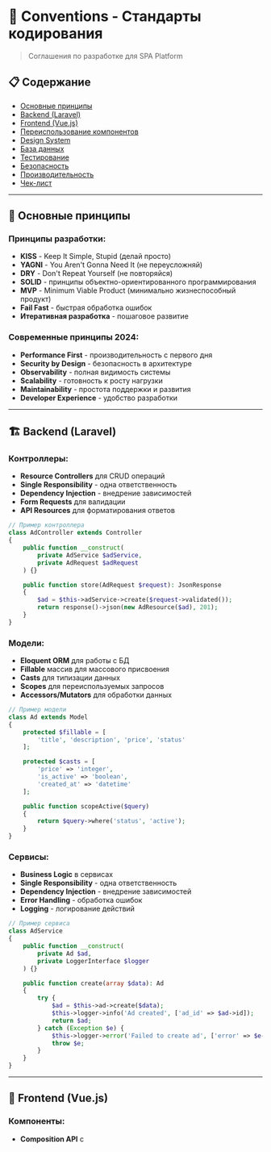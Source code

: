 # 🎯 Conventions - Стандарты кодирования

> Соглашения по разработке для SPA Platform

## 📋 Содержание

- [Основные принципы](#-основные-принципы)
- [Backend (Laravel)](#-backend-laravel)
- [Frontend (Vue.js)](#-frontend-vuejs)
- [Переиспользование компонентов](#-переиспользование-компонентов)
- [Design System](#-design-system)
- [База данных](#-база-данных)
- [Тестирование](#-тестирование)
- [Безопасность](#-безопасность)
- [Производительность](#-производительность)
- [Чек-лист](#-чек-лист)

---

## 🎯 Основные принципы

### Принципы разработки:
- **KISS** - Keep It Simple, Stupid (делай просто)
- **YAGNI** - You Aren't Gonna Need It (не переусложняй)
- **DRY** - Don't Repeat Yourself (не повторяйся)
- **SOLID** - принципы объектно-ориентированного программирования
- **MVP** - Minimum Viable Product (минимально жизнеспособный продукт)
- **Fail Fast** - быстрая обработка ошибок
- **Итеративная разработка** - пошаговое развитие

### Современные принципы 2024:
- **Performance First** - производительность с первого дня
- **Security by Design** - безопасность в архитектуре
- **Observability** - полная видимость системы
- **Scalability** - готовность к росту нагрузки
- **Maintainability** - простота поддержки и развития
- **Developer Experience** - удобство разработки

---

## 🏗️ Backend (Laravel)

### Контроллеры:
- **Resource Controllers** для CRUD операций
- **Single Responsibility** - одна ответственность
- **Dependency Injection** - внедрение зависимостей
- **Form Requests** для валидации
- **API Resources** для форматирования ответов

```php
// Пример контроллера
class AdController extends Controller
{
    public function __construct(
        private AdService $adService,
        private AdRequest $adRequest
    ) {}

    public function store(AdRequest $request): JsonResponse
    {
        $ad = $this->adService->create($request->validated());
        return response()->json(new AdResource($ad), 201);
    }
}
```

### Модели:
- **Eloquent ORM** для работы с БД
- **Fillable** массив для массового присвоения
- **Casts** для типизации данных
- **Scopes** для переиспользуемых запросов
- **Accessors/Mutators** для обработки данных

```php
// Пример модели
class Ad extends Model
{
    protected $fillable = [
        'title', 'description', 'price', 'status'
    ];

    protected $casts = [
        'price' => 'integer',
        'is_active' => 'boolean',
        'created_at' => 'datetime'
    ];

    public function scopeActive($query)
    {
        return $query->where('status', 'active');
    }
}
```

### Сервисы:
- **Business Logic** в сервисах
- **Single Responsibility** - одна ответственность
- **Dependency Injection** - внедрение зависимостей
- **Error Handling** - обработка ошибок
- **Logging** - логирование действий

```php
// Пример сервиса
class AdService
{
    public function __construct(
        private Ad $ad,
        private LoggerInterface $logger
    ) {}

    public function create(array $data): Ad
    {
        try {
            $ad = $this->ad->create($data);
            $this->logger->info('Ad created', ['ad_id' => $ad->id]);
            return $ad;
        } catch (Exception $e) {
            $this->logger->error('Failed to create ad', ['error' => $e->getMessage()]);
            throw $e;
        }
    }
}
```

---

## 🎨 Frontend (Vue.js)

### Компоненты:
- **Composition API** с <script setup>
- **TypeScript** для типизации
- **Props типизация** - все props должны быть типизированы
- **Emit events** - не мутировать props напрямую
- **Single File Components** - один файл = один компонент

```vue
<!-- Пример компонента -->
<template>
  <div class="ad-card">
    <h3>{{ ad.title }}</h3>
    <p>{{ ad.description }}</p>
    <Button @click="$emit('view', ad.id)">Посмотреть</Button>
  </div>
</template>

<script setup lang="ts">
interface Props {
  ad: {
    id: number
    title: string
    description: string
  }
}

defineProps<Props>()
defineEmits<{
  view: [id: number]
}>()
</script>
```

### State Management:
- **Pinia** для управления состоянием
- **Stores** по модулям
- **Actions** для асинхронных операций
- **Getters** для вычисляемых свойств

```typescript
// Пример store
export const useAdStore = defineStore('ads', () => {
  const ads = ref<Ad[]>([])
  const loading = ref(false)

  const fetchAds = async () => {
    loading.value = true
    try {
      ads.value = await adApi.getAds()
    } finally {
      loading.value = false
    }
  }

  return { ads, loading, fetchAds }
})
```

---

## 🔄 Переиспользование компонентов

### Основные принципы:
- **DRY** - Don't Repeat Yourself (не повторяйся)
- **Единообразие** - все элементы должны выглядеть одинаково
- **Переиспользование** - создавай универсальные компоненты
- **Модульность** - компоненты должны быть независимыми

### Структура компонентов:
```
shared/ui/           # Базовые UI элементы
├── Button.vue       # Единая кнопка
├── Input.vue        # Единый input
├── Modal.vue        # Единый модал
├── Card.vue         # Единая карточка
├── Loading.vue      # Единый лоадер
├── ErrorMessage.vue # Единое сообщение об ошибке
└── FormInput.vue    # Единое поле формы

Components/Layout/   # Layout компоненты
├── AppLayout.vue    # Основной лейаут
├── Header.vue       # Шапка сайта
├── Footer.vue       # Подвал сайта
├── Sidebar.vue      # Боковая панель
└── Navigation.vue   # Навигация
```

### Правила создания компонентов:
- **Один компонент = одна ответственность**
- **Все props должны быть типизированы**
- **Компоненты должны быть переиспользуемыми**
- **Следуй единому стилю дизайна**
- **Добавляй документацию и примеры**
- **Пиши тесты для компонентов**

### Примеры переиспользования:

#### **Button компонент:**
```vue
<!-- Использование везде одинаково -->
<Button variant="primary" size="md">Сохранить</Button>
<Button variant="danger" size="sm">Удалить</Button>
<Button variant="success" size="lg" :loading="isLoading">Отправить</Button>
```

#### **Layout система:**
```vue
<!-- Все страницы используют единый лейаут -->
<AppLayout show-sidebar sidebar-type="filters">
  <AdList />
</AppLayout>

<AppLayout>
  <AdDetails />
</AppLayout>

<AppLayout show-sidebar sidebar-type="navigation">
  <ProfileContent />
</AppLayout>
```

---

## 🎨 Design System

### Цветовая палитра:
```css
:root {
  /* Основные цвета */
  --color-primary: #3B82F6;
  --color-primary-dark: #2563EB;
  --color-primary-light: #60A5FA;
  
  /* Вторичные цвета */
  --color-secondary: #6B7280;
  --color-secondary-dark: #4B5563;
  --color-secondary-light: #9CA3AF;
  
  /* Статусные цвета */
  --color-success: #10B981;
  --color-warning: #F59E0B;
  --color-danger: #EF4444;
  --color-info: #3B82F6;
  
  /* Нейтральные цвета */
  --color-gray-50: #F9FAFB;
  --color-gray-100: #F3F4F6;
  --color-gray-200: #E5E7EB;
  --color-gray-300: #D1D5DB;
  --color-gray-400: #9CA3AF;
  --color-gray-500: #6B7280;
  --color-gray-600: #4B5563;
  --color-gray-700: #374151;
  --color-gray-800: #1F2937;
  --color-gray-900: #111827;
}
```

### Типографика:
```css
.text-heading-1 { @apply text-4xl font-bold text-gray-900; }
.text-heading-2 { @apply text-3xl font-semibold text-gray-900; }
.text-heading-3 { @apply text-2xl font-semibold text-gray-900; }
.text-heading-4 { @apply text-xl font-medium text-gray-900; }
.text-body { @apply text-base text-gray-700; }
.text-caption { @apply text-sm text-gray-500; }
.text-small { @apply text-xs text-gray-400; }
```

### Отступы и размеры:
```css
.spacing-xs { @apply p-1; }
.spacing-sm { @apply p-2; }
.spacing-md { @apply p-4; }
.spacing-lg { @apply p-6; }
.spacing-xl { @apply p-8; }

.margin-xs { @apply m-1; }
.margin-sm { @apply m-2; }
.margin-md { @apply m-4; }
.margin-lg { @apply m-6; }
.margin-xl { @apply m-8; }
```

---

## 🗄️ База данных

### Миграции:
- **Одна таблица = одна миграция**
- **Именование** - snake_case с timestamp
- **Индексы** на foreign keys обязательны
- **Soft deletes** для важных данных

```php
// Пример миграции
Schema::create('ads', function (Blueprint $table) {
    $table->id();
    $table->string('title');
    $table->text('description');
    $table->integer('price');
    $table->enum('status', ['draft', 'active', 'inactive', 'archived']);
    $table->foreignId('user_id')->constrained()->onDelete('cascade');
    $table->timestamps();
    $table->softDeletes();
    
    $table->index(['status', 'created_at']);
    $table->index('user_id');
});
```

### Seeders:
- **Тестовые данные** для разработки
- **Реалистичные данные** - как в продакшн
- **Зависимости** между данными

---

## 🧪 Тестирование

### Unit тесты:
- **Покрытие > 80%** для сервисов
- **Тестирование** всех методов
- **Edge cases** - граничные случаи
- **Error scenarios** - сценарии ошибок

```php
// Пример unit теста
class AdServiceTest extends TestCase
{
    public function test_can_create_ad()
    {
        $data = [
            'title' => 'Test Ad',
            'description' => 'Test Description',
            'price' => 1000
        ];
        
        $ad = $this->adService->create($data);
        
        $this->assertInstanceOf(Ad::class, $ad);
        $this->assertEquals('Test Ad', $ad->title);
    }
}
```

### Feature тесты:
- **API endpoints** - все маршруты
- **Integration** - взаимодействие компонентов
- **Authentication** - авторизация
- **Validation** - валидация данных

---

## 🔒 Безопасность

### Валидация:
- **Input validation** на всех уровнях
- **Output encoding** - кодирование вывода
- **SQL injection** - защита через Eloquent
- **XSS protection** - экранирование в Blade

### Авторизация:
- **Laravel Policies** для проверки прав
- **Middleware** для защиты роутов
- **Role-based access** - роли и разрешения
- **API tokens** - безопасные токены

---

## ⚡ Производительность

### Backend:
- **Database queries** - оптимизация запросов
- **Caching** - Redis для кэширования
- **Lazy loading** - ленивая загрузка
- **Indexes** - индексы для быстрого поиска

### Frontend:
- **Code splitting** - разделение кода
- **Lazy loading** - ленивая загрузка компонентов
- **Image optimization** - оптимизация изображений
- **CDN** - глобальное кэширование

---

## ✅ Чек-лист

### Перед коммитом:
- [ ] Код следует conventions.md
- [ ] Все тесты проходят
- [ ] Покрытие кода > 80%
- [ ] Нет дублирования кода
- [ ] Компоненты переиспользуемы
- [ ] Документация обновлена
- [ ] Логирование добавлено
- [ ] Обработка ошибок реализована

### При создании компонента:
- [ ] Проверить, есть ли уже похожий компонент
- [ ] Сделать компонент переиспользуемым
- [ ] Добавить типизацию для всех props
- [ ] Следовать единому стилю дизайна
- [ ] Добавить документацию
- [ ] Написать тесты

---

**Помни**: Каждый код должен быть читаемым, тестируемым и поддерживаемым.
Следуй принципам Clean Code и SOLID.
Всегда думай о переиспользовании компонентов.